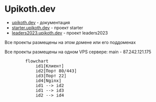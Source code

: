 <script setup>
import Mermaid from '../../.vitepress/components/mermaid.vue'
</script>

# Upikoth.dev

- [upikoth.dev](upikoth.dev) - документация
- [starter.upikoth.dev](starter.upikoth.dev) - проект starter
- [leaders2023.upikoth.dev](leaders2023.upikoth.dev) - проект leaders2023

Все проекты размещены на этом домене или его поддоменах

Все проекты размещены на одном VPS сервере: main - 87.242.121.175

<mermaid>
	<pre class='.mermaid'>
		flowchart
			id1[Клиент]
			id2[Порт 80/443]
			id3[Порт 22]
			id4[Nginx]
			id1 --> id2
			id1 --> id3
			id2 --> id4
	</pre>
</mermaid>
